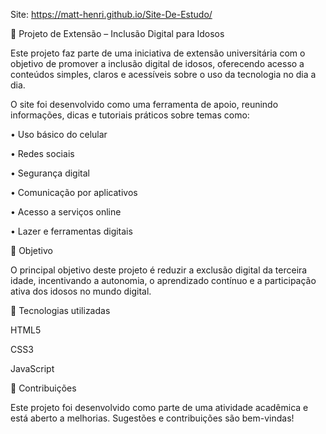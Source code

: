 Site: https://matt-henri.github.io/Site-De-Estudo/

📱 Projeto de Extensão – Inclusão Digital para Idosos

Este projeto faz parte de uma iniciativa de extensão universitária com o objetivo de promover a inclusão digital de idosos, oferecendo acesso a conteúdos simples, claros e acessíveis sobre o uso da tecnologia no dia a dia.

O site foi desenvolvido como uma ferramenta de apoio, reunindo informações, dicas e tutoriais práticos sobre temas como:

• Uso básico do celular

• Redes sociais

• Segurança digital

• Comunicação por aplicativos

• Acesso a serviços online

• Lazer e ferramentas digitais

🎯 Objetivo

O principal objetivo deste projeto é reduzir a exclusão digital da terceira idade, incentivando a autonomia, o aprendizado contínuo e a participação ativa dos idosos no mundo digital.

🚀 Tecnologias utilizadas

HTML5

CSS3

JavaScript 

🤝 Contribuições

Este projeto foi desenvolvido como parte de uma atividade acadêmica e está aberto a melhorias. Sugestões e contribuições são bem-vindas!
